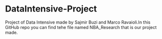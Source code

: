 # DataIntensive-Project
Project of Data Intensive made by Sajmir Buzi and Marco Ravaioli.In this GitHub repo you can find tehe file named NBA_Research that is our project made.
